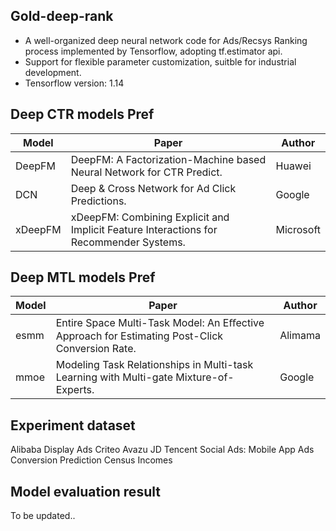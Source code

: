 ## Gold-deep-rank 
* A well-organized deep neural network code for Ads/Recsys Ranking process implemented by Tensorflow, adopting tf.estimator api.
* Support for flexible parameter customization, suitble for industrial development.
* Tensorflow version: 1.14

## Deep CTR models Pref

|Model|Paper|Author|
|----| ---- |----|
|DeepFM|DeepFM: A Factorization-Machine based Neural Network for CTR Predict.|Huawei|
|DCN|Deep & Cross Network for Ad Click Predictions.|Google|
|xDeepFM|xDeepFM: Combining Explicit and Implicit Feature Interactions for Recommender Systems.|Microsoft|

## Deep MTL models Pref 

|Model|Paper|Author|
|----| ---- |----|
|esmm|Entire Space Multi-Task Model: An Eﬀective Approach for Estimating Post-Click Conversion Rate.|Alimama|
|mmoe|Modeling Task Relationships in Multi-task Learning with Multi-gate Mixture-of-Experts.|Google|

## Experiment dataset
Alibaba Display Ads
Criteo
Avazu
JD
Tencent Social Ads: Mobile App Ads Conversion Prediction
Census Incomes

## Model evaluation result
To be updated..

